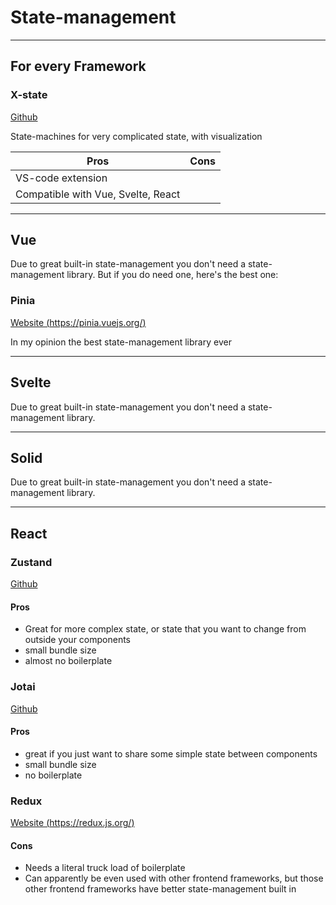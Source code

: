# State-management

---

## For every Framework

### X-state

[Github](https://github.com/statelyai/xstate)

State-machines for very complicated state, with visualization

| Pros                               | Cons |
| ---------------------------------- | ---- |
| VS-code extension                  |      |
| Compatible with Vue, Svelte, React |      |

---

## Vue

Due to great built-in state-management you don't need a state-management library. But if you do need one, here's the best one:

### Pinia

[Website (https://pinia.vuejs.org/)](https://pinia.vuejs.org/)

In my opinion the best state-management library ever

---

## Svelte

Due to great built-in state-management you don't need a state-management library.

---

## Solid

Due to great built-in state-management you don't need a state-management library.

---

## React

### Zustand

[Github](https://github.com/pmndrs/zustand)

#### Pros

-   Great for more complex state, or state that you want to change from outside your components
-   small bundle size
-   almost no boilerplate

### Jotai

[Github](https://github.com/pmndrs/jotai)

#### Pros

-   great if you just want to share some simple state between components
-   small bundle size
-   no boilerplate

### Redux

[Website (https://redux.js.org/)](https://redux.js.org/)

#### Cons

-   Needs a literal truck load of boilerplate
-   Can apparently be even used with other frontend frameworks, but those other frontend frameworks have better state-management built in
